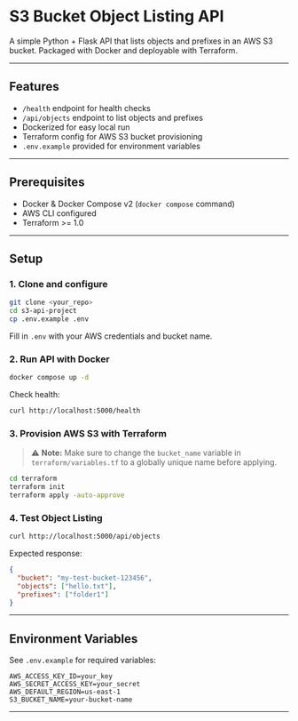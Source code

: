 # S3 Bucket Object Listing API

A simple Python + Flask API that lists objects and prefixes in an AWS S3 bucket. Packaged with Docker and deployable with Terraform.

---

## Features

* `/health` endpoint for health checks
* `/api/objects` endpoint to list objects and prefixes
* Dockerized for easy local run
* Terraform config for AWS S3 bucket provisioning
* `.env.example` provided for environment variables

---

## Prerequisites

* Docker & Docker Compose v2 (`docker compose` command)
* AWS CLI configured
* Terraform >= 1.0

---

## Setup

### 1. Clone and configure

```bash
git clone <your_repo>
cd s3-api-project
cp .env.example .env
```

Fill in `.env` with your AWS credentials and bucket name.

### 2. Run API with Docker

```bash
docker compose up -d
```

Check health:

```bash
curl http://localhost:5000/health
```

### 3. Provision AWS S3 with Terraform

> ⚠️ **Note:** Make sure to change the `bucket_name` variable in `terraform/variables.tf` to a globally unique name before applying.

```bash
cd terraform
terraform init
terraform apply -auto-approve
```

### 4. Test Object Listing

```bash
curl http://localhost:5000/api/objects
```

Expected response:

```json
{
  "bucket": "my-test-bucket-123456",
  "objects": ["hello.txt"],
  "prefixes": ["folder1"]
}
```

---

## Environment Variables

See `.env.example` for required variables:

```env
AWS_ACCESS_KEY_ID=your_key
AWS_SECRET_ACCESS_KEY=your_secret
AWS_DEFAULT_REGION=us-east-1
S3_BUCKET_NAME=your-bucket-name
```

---
